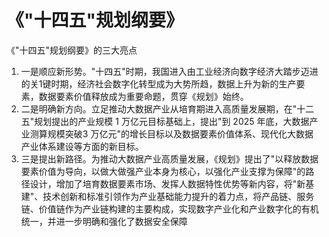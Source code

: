 # 《"十四五"规划纲要》


《"十四五"规划纲要》的三大亮点
1. 一是顺应新形势。"十四五"时期，我国进入由工业经济向数字经济大踏步迈进的关1键时期，经济社会数字化转型成为大势所趋，数据上升为新的生产要素，数据要素价值释放成为重要命题，贯穿《规划》始终。
2. 二是明确新方向。立足推动大数据产业从培育期进入高质量发展期，在"十二五"规划提出的产业规模 1 万亿元目标基础上，提出"到 2025 年底，大数据产业测算规模突破3 万亿元"的增长目标以及数据要素价值体系、现代化大数据产业体系建设等方面的新目标。
3. 三是提出新路径。为推动大数据产业高质量发展，《规划》提出了"以释放数据要素价值为导向，以做大做强产业本身为核心，以强化产业支撑为保障"的路径设计，增加了培育数据要素市场、发挥人数据特性优势等新内容，将"新基建"、技术创新和标准引领作为产业基础能力提升的着力点，将产品链、服务链、价值链作为产业链构建的主要构成，实现数字产业化和产业数字化的有机统一，并进一步明确和强化了数据安全保障